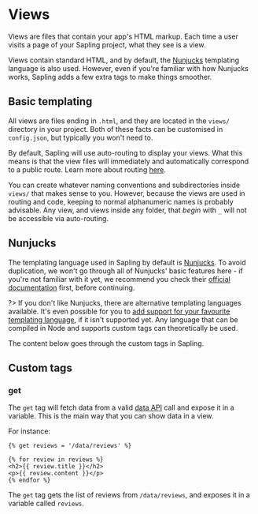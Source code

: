 # Views

Views are files that contain your app's HTML markup.  Each time a user visits a page of your Sapling project, what they see is a view.

Views contain standard HTML, and by default, the [Nunjucks](https://mozilla.github.io/nunjucks/) templating language is also used.  However, even if you're familiar with how Nunjucks works, Sapling adds a few extra tags to make things smoother.


## Basic templating

All views are files ending in `.html`, and they are located in the `views/` directory in your project.  Both of these facts can be customised in `config.json`, but typically you won't need to.

By default, Sapling will use auto-routing to display your views.  What this means is that the view files will immediately and automatically correspond to a public route. Learn more about routing [here](/routes).

You can create whatever naming conventions and subdirectories inside `views/` that makes sense to you.  However, because the views are used in routing and code, keeping to normal alphanumeric names is probably advisable.  Any view, and views inside any folder, that *begin* with `_` will not be accessible via auto-routing.


## Nunjucks

The templating language used in Sapling by default is [Nunjucks](https://mozilla.github.io/nunjucks/).  To avoid duplication, we won't go through all of Nunjucks' basic features here - if you're not familiar with it yet, we recommend you check their [official documentation](https://mozilla.github.io/nunjucks/templating.html) first, before continuing.

?> If you don't like Nunjucks, there are alternative templating languages available.  It's even possible for you to [add support for your favourite templating language](/drivers), if it isn't supported yet.  Any language that can be compiled in Node and supports custom tags can theoretically be used.

The content below goes through the custom tags in Sapling.


## Custom tags

### get

The `get` tag will fetch data from a valid [data API](/data) call and expose it in a variable.  This is the main way that you can show data in a view.

For instance:

```nunjucks
{% get reviews = '/data/reviews' %}
    
{% for review in reviews %}
<h2>{{ review.title }}</h2>
<p>{{ review.content }}</p>
{% endfor %}
```

The `get` tag gets the list of reviews from `/data/reviews`, and exposes it in a variable called `reviews`.
